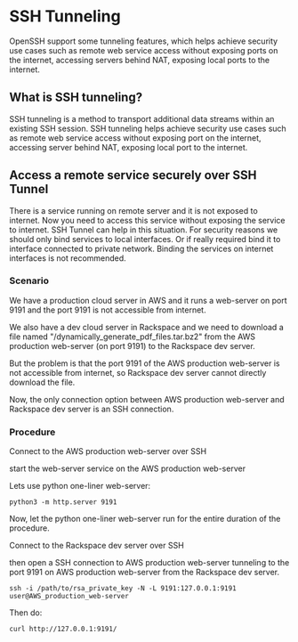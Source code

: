 # SSH Tunneling #

OpenSSH support some tunneling features, which helps achieve security use cases such as remote web service access without exposing ports on the internet, accessing servers behind NAT, exposing local ports to the internet.

## What is SSH tunneling? ##

SSH tunneling is a method to transport additional data streams within an existing SSH session. SSH tunneling helps achieve security use cases such as remote web service access without exposing port on the internet, accessing server behind NAT, exposing local port to the internet.

## Access a remote service securely over SSH Tunnel ##

There is a service running on remote server and it is not exposed to internet. Now you need to access this service without exposing the service to internet. SSH Tunnel can help in this situation. For security reasons we should only bind services to local interfaces. Or if really required bind it to interface connected to private network. Binding the services on internet interfaces is not recommended.

### Scenario ###

We have a production cloud server in AWS and it runs a web-server on port 9191 and the port 9191 is not accessible from internet.

We also have a dev cloud server in Rackspace and we need to download a file named "/dynamically_generate_pdf_files.tar.bz2" from the AWS production web-server (on port 9191) to the Rackspace dev server.

But the problem is that the port 9191 of the AWS production web-server is not accessible from internet, so Rackspace dev server cannot directly download the file.

Now, the only connection option between AWS production web-server and Rackspace dev server is an SSH connection.

### Procedure ####

Connect to the AWS production web-server over SSH

start the web-server service on the AWS production web-server

Lets use python one-liner web-server:

```
python3 -m http.server 9191
```

Now, let the python one-liner web-server run for the entire duration of the procedure.

Connect to the Rackspace dev server over SSH

then open a SSH connection to AWS production web-server tunneling to the port 9191 on AWS production web-server from the Rackspace dev server.

```
ssh -i /path/to/rsa_private_key -N -L 9191:127.0.0.1:9191 user@AWS_production_web-server
```
Then do:

```
curl http://127.0.0.1:9191/
```
